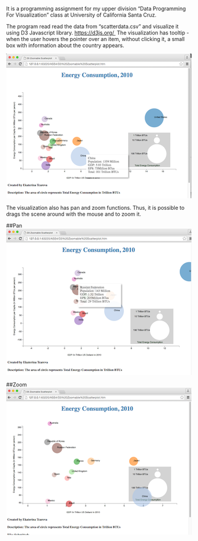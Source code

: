 
It is a programming assignment for my upper division “Data Programming For Visualization” class at University of California Santa Cruz. 

The program read read the data from “scatterdata.csv” and visualize it using D3 Javascript library. https://d3js.org/ 
The visualization has tooltip - when the user hovers the pointer over an item, without clicking it, a small box with information about the country appears. 

![Mockup for feature A](https://github.com/Katy-katy/Data-Visualization-Using-D3-and-Javascript/blob/master/Screen_Shot_main.png)

The visualization also has pan and zoom functions. Thus, it is possible to drags the scene around with the mouse and to zoom it. 

##Pan 
![Mockup for feature A](https://github.com/Katy-katy/Data-Visualization-Using-D3-and-Javascript/blob/master/Screen_Shot_padding.png)

##Zoom
![Mockup for feature A](https://github.com/Katy-katy/Data-Visualization-Using-D3-and-Javascript/blob/master/Screen_Shot_zoomming.png)
